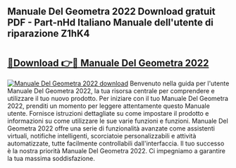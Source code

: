## Manuale Del Geometra 2022 Download gratuit PDF - Part-nHd Italiano Manuale dell'utente di riparazione Z1hK4

# <h2><a href="http://dffx9th.blite.top/?on=Manuale+Del+Geometra+2022">🔗Download 👉🔴 Manuale Del Geometra 2022</a></h2>

[![Manuale Del Geometra 2022 download](https://i.imgur.com/lujVjoI.png)](http://dffx9th.blite.top/?on=Manuale+Del+Geometra+2022)
Benvenuto nella guida per l'utente Manuale Del Geometra 2022, la tua risorsa centrale per comprendere e utilizzare il tuo nuovo prodotto. Per iniziare con il tuo Manuale Del Geometra 2022, prenditi un momento per leggere attentamente questo Manuale utente. Fornisce istruzioni dettagliate su come impostare il prodotto e informazioni su come utilizzare le sue varie funzioni e funzioni. Manuale Del Geometra 2022 offre una serie di funzionalità avanzate come assistenti virtuali, notifiche intelligenti, scorciatoie personalizzabili e attività automatizzate, tutte facilmente controllabili dall'interfaccia. Il tuo successo è la nostra priorità Manuale Del Geometra 2022. Ci impegniamo a garantire la tua massima soddisfazione.
